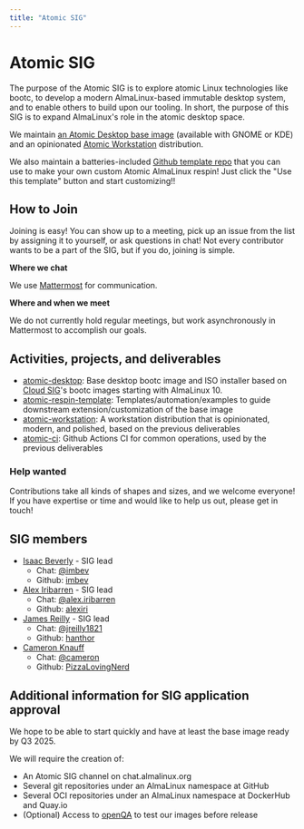 ```yaml
---
title: "Atomic SIG"
---
```


# Atomic SIG

The purpose of the Atomic SIG is to explore atomic Linux technologies like bootc, to develop a modern AlmaLinux-based immutable desktop system, and to enable others to build upon our tooling. In short, the purpose of this SIG is to expand AlmaLinux's role in the atomic desktop space.

We maintain [an Atomic Desktop base image](https://github.com/AlmaLinux/atomic-desktop) (available with GNOME or KDE)
and an opinionated [Atomic Workstation](https://github.com/AlmaLinux/atomic-workstation) distribution.

We also maintain a batteries-included [Github template repo](https://github.com/AlmaLinux/atomic-respin-template) that you can use
to make your own custom Atomic AlmaLinux respin! Just click the "Use this template" button and start customizing!!

## How to Join

Joining is easy! You can show up to a meeting, pick up an issue from the list by assigning it to yourself, or ask questions in chat! Not every contributor wants to be a part of the SIG, but if you do, joining is simple.

**Where we chat**

We use [Mattermost](https://chat.almalinux.org/almalinux/channels/sigatomic) for communication.

**Where and when we meet**

We do not currently hold regular meetings, but work asynchronously in Mattermost to accomplish our goals.

## Activities, projects, and deliverables

- [atomic-desktop](https://github.com/AlmaLinux/atomic-desktop): Base desktop bootc image and ISO installer based on [Cloud SIG](https://wiki.almalinux.org/sigs/Cloud.html)'s bootc images starting with AlmaLinux 10.
- [atomic-respin-template](https://github.com/AlmaLinux/atomic-respin-template): Templates/automation/examples to guide downstream extension/customization of the base image
- [atomic-workstation](https://github.com/AlmaLinux/atomic-workstation): A workstation distribution that is opinionated, modern, and polished, based on the previous deliverables
- [atomic-ci](https://github.com/AlmaLinux/atomic-ci): Github Actions CI for common operations, used by the previous deliverables

### Help wanted

Contributions take all kinds of shapes and sizes, and we welcome everyone! If you have expertise or time and would like to help us out, please get in touch!

## SIG members

- [Isaac Beverly](mailto:imbev@protonmail.com) - SIG lead
  - Chat: [@imbev](https://chat.almalinux.org/almalinux/messages/@imbev)
  - Github: [imbev](https://github.com/imbev)
- [Alex Iribarren](mailto:alex@almalinux.org) - SIG lead
  - Chat: [@alex.iribarren](https://chat.almalinux.org/almalinux/messages/@alex.iribarren)
  - Github: [alexiri](https://github.com/alexiri/)
- [James Reilly](mailto:jreilly1821@gmail.com) - SIG lead
  - Chat: [@jreilly1821](https://chat.almalinux.org/almalinux/messages/@jreilly1821)
  - Github: [hanthor](https://github.com/hanthor)
- [Cameron Knauff](mailto:cameron@stillhq.io)
  - Chat: [@cameron](https://chat.almalinux.org/almalinux/messages/@cameron)
  - Github: [PizzaLovingNerd](https://github.com/PizzaLovingNerd)

## Additional information for SIG application approval

We hope to be able to start quickly and have at least the base image ready by Q3 2025.

We will require the creation of:

- An Atomic SIG channel on chat.almalinux.org
- Several git repositories under an AlmaLinux namespace at GitHub
- Several OCI repositories under an AlmaLinux namespace at DockerHub and Quay.io
- (Optional) Access to [openQA](https://openqa.almalinux.org/) to test our images before release
